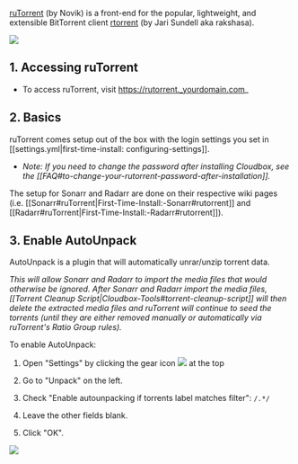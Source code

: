 [ruTorrent](https://github.com/Novik/ruTorrent) (by Novik) is a front-end for the popular, lightweight, and extensible BitTorrent client [rtorrent](https://github.com/rakshasa/rtorrent) (by Jari Sundell aka rakshasa).

![](https://i.imgur.com/30dxlTc.png)

## 1. Accessing ruTorrent

- To access ruTorrent, visit https://rutorrent._yourdomain.com_

## 2. Basics

ruTorrent comes setup out of the box with the login settings you set in [[settings.yml|first-time-install: configuring-settings]].

  - _Note: If you need to change the password after installing Cloudbox, see the [[FAQ#to-change-your-rutorrent-password-after-installation]]._

The setup for Sonarr and Radarr are done on their respective wiki pages (i.e. [[Sonarr#ruTorrent|First-Time-Install:-Sonarr#rutorrent]] and [[Radarr#ruTorrent|First-Time-Install:-Radarr#rutorrent]]).

## 3. Enable AutoUnpack

AutoUnpack is a plugin that will automatically unrar/unzip torrent data. 

_This will allow Sonarr and Radarr to import the media files that would otherwise be ignored. After Sonarr and Radarr import the media files, [[Torrent Cleanup Script|Cloudbox-Tools#torrent-cleanup-script]] will then delete the extracted media files and ruTorrent will continue to seed the torrents (until they are either removed manually or automatically via ruTorrent's Ratio Group rules)._

To enable AutoUnpack:

1. Open "Settings" by clicking the gear icon ![](https://github.com/Novik/ruTorrent/wiki/images/icon06settings.png) at the top

1. Go to "Unpack" on the left. 

1. Check "Enable autounpacking if torrents label matches filter": `/.*/`

1. Leave the other fields blank. 

1. Click "OK". 

 ![](https://i.imgur.com/YzkJRyf.png)